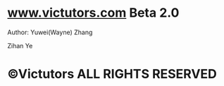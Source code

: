 # www.victutors.com Beta 2.0

Author:
  Yuwei(Wayne) Zhang
  
  Zihan Ye



# ©Victutors ALL RIGHTS RESERVED
